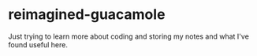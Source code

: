 # reimagined-guacamole
Just trying to learn more about coding and storing my notes and what I've found useful here.
